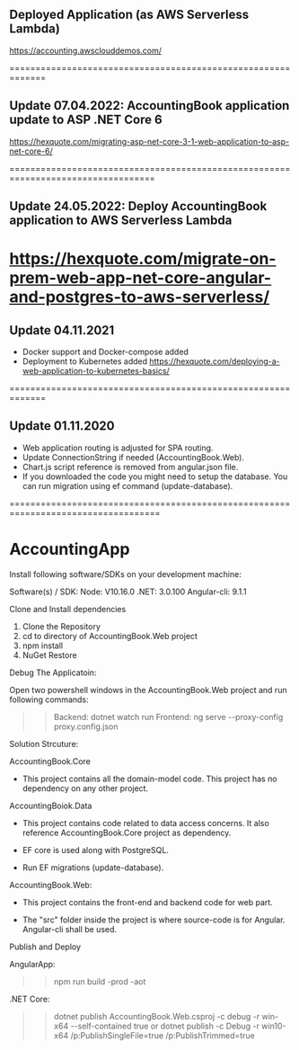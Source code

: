 

## Deployed Application (as AWS Serverless Lambda)

https://accounting.awsclouddemos.com/

=============================================================
## Update 07.04.2022: AccountingBook application update to ASP .NET Core 6
https://hexquote.com/migrating-asp-net-core-3-1-web-application-to-asp-net-core-6/

==================================================================================
## Update 24.05.2022: Deploy AccountingBook application to AWS Serverless Lambda

https://hexquote.com/migrate-on-prem-web-app-net-core-angular-and-postgres-to-aws-serverless/
============================================================
## Update 04.11.2021

- Docker support and Docker-compose added
- Deployment to Kubernetes added
https://hexquote.com/deploying-a-web-application-to-kubernetes-basics/

=============================================================
## Update 01.11.2020

- Web application routing is adjusted for SPA routing.
- Update ConnectionString if needed (AccountingBook.Web).
- Chart.js script reference is removed from angular.json file.
- If you downloaded the code you might need to setup the database. You can run migration using ef command (update-database).

===================================================================================

# AccountingApp

Install following software/SDKs on your development machine:

Software(s) / SDK:
Node: V10.16.0
.NET: 3.0.100
Angular-cli: 9.1.1


Clone and Install dependencies

1. Clone the Repository
2. cd to directory of AccountingBook.Web project
3. npm install
4. NuGet Restore

Debug The Applicatoin:

Open two powershell windows in the AccountingBook.Web project and run following commands:

>> Backend: dotnet watch run
>> Frontend: ng serve --proxy-config proxy.config.json



Solution Strcuture:

AccountingBook.Core

- This project contains all the domain-model code. This project has no dependency on any other project.

AccountingBoiok.Data

- This project contains code related to data access concerns. It also reference AccountingBook.Core project as dependency.

- EF core is used along with PostgreSQL.

- Run EF migrations (update-database).

AccountingBook.Web:

- This project contains the front-end and backend code for web part.

- The "src" folder inside the project is where source-code is for Angular. Angular-cli shall be used.

	
Publish and Deploy

AngularApp:
>> npm run build -prod -aot

.NET Core:
>>dotnet publish AccountingBook.Web.csproj -c debug -r win-x64 --self-contained true
or
>>dotnet publish -c Debug -r win10-x64 /p:PublishSingleFile=true /p:PublishTrimmed=true

